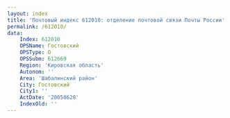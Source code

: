 ```yaml
---
layout: index
title: 'Почтовый индекс 612010: отделение почтовой связи Почты России'
permalink: /612010/
data:
    Index: 612010
    OPSName: Гостовский
    OPSType: О
    OPSSubm: 612669
    Region: 'Кировская область'
    Autonom: ''
    Area: 'Шабалинский район'
    City: Гостовский
    City1: ''
    ActDate: '20050628'
    IndexOld: ''
---
```

